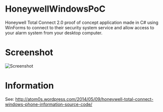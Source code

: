 HoneywellWindowsPoC
===================

Honeywell Total Connect 2.0 proof of concept application made in C# using WinForms to connect to their security system service and allow access to your alarm system from your desktop computer.

Screenshot
===================
![Screenshot](http://imagizer.imageshack.us/a/img51/1750/cjih.png)

Information
===================
See: http://atom0s.wordpress.com/2014/05/09/honeywell-total-connect-windows-phone-information-source-code/

